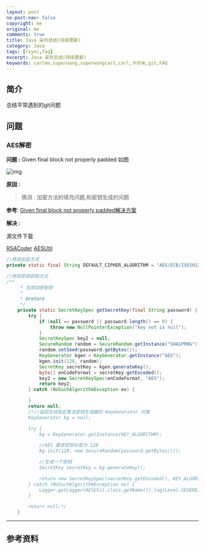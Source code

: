```yaml
---
layout: post
no-post-nav: false 
copyright: me
original: me
comments: true
title: Java 采坑总结(持续更新)
category: Java
tags: [rsync,faq]
excerpt: Java 采坑总结(持续更新)
keywords: carlme,superwang,superwangcarl,carl,卡尔米,git,FAQ
---
```


## 简介

总结平常遇到的git问题

## 问题

### AES解密 

**问题 :**  Given final block not properly padded 如图

![img]({{site.cdn}}/assets/images/blog/2019/20190508165230.png)

**原因 :** 

> 猜测 : 加密方法的填充问题,和密钥生成的问题

**参考**: [Given final block not properly padded解决方案](http://www.cnblogs.com/zempty/p/4318902.html)

**解决 :** 

源文件下载

[RSACoder]({{site.downcdn}}/download/java/RSACoder.java)
[AESUtil]({{site.downcdn}}/download/java/AESUtil.java)

```java
//修改加密方式
private static final String DEFAULT_CIPHER_ALGORITHM = "AES/ECB/ISO10126Padding";//默认的加密算法

//修改密钥获取方式
/**
	 * 生成加密秘钥
	 *
	 * @return
	 */
	private static SecretKeySpec getSecretKey(final String password) {
		try {
			if (null == password || password.length() == 0) {
				throw new NullPointerException("key not is null");
			}
			SecretKeySpec key2 = null;
			SecureRandom random = SecureRandom.getInstance("SHA1PRNG");
			random.setSeed(password.getBytes());
			KeyGenerator kgen = KeyGenerator.getInstance("AES");
			kgen.init(128, random);
			SecretKey secretKey = kgen.generateKey();
			byte[] enCodeFormat = secretKey.getEncoded();
			key2 = new SecretKeySpec(enCodeFormat, "AES");
			return key2;
		} catch (NoSuchAlgorithmException ex) {

		}
		return null;
        /*//返回生成指定算法密钥生成器的 KeyGenerator 对象
        KeyGenerator kg = null;

        try {
            kg = KeyGenerator.getInstance(KEY_ALGORITHM);

            //AES 要求密钥长度为 128
            kg.init(128, new SecureRandom(password.getBytes()));

            //生成一个密钥
            SecretKey secretKey = kg.generateKey();

            return new SecretKeySpec(secretKey.getEncoded(), KEY_ALGORITHM);// 转换为AES专用密钥
        } catch (NoSuchAlgorithmException ex) {
            Logger.getLogger(AESUtil.class.getName()).log(Level.SEVERE, null, ex);
        }

        return null;*/
	}
```

***



## 参考资料
